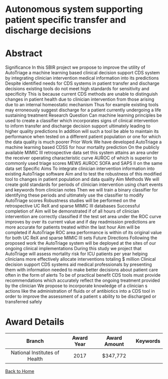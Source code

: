 
Autonomous system supporting patient specific transfer and discharge decisions
==============================================================================

# Abstract


Significance  In this SBIR project  we propose to improve the utility of AutoTriage  a machine learning based
clinical decision support  CDS  system  by integrating clinician intervention medical information into its
predictions  Despite identified needs for CDS systems in patient transfer and discharge decisions  existing
tools do not meet high standards for sensitivity and specificity  This is because current CDS methods are
unable to distinguish changes in patient health due to clinician intervention from those arising due to an internal
homeostatic mechanism  Thus  for example  existing tools may erroneously suggest discharge for a patient
currently undergoing a life sustaining treatment  Research Question  Can machine learning principles be
used to create a classifier which incorporates signs of clinical intervention to inform transfer and discharge
decision support  ultimately leading to higher quality predictions  In addition  will such a tool be able to
maintain its performance when tested on a different patient population or one for which the data quality is much
poorer  Prior Work  We have developed AutoTriage  a machine learning based CDSS for    hour mortality
prediction  On the publicly available MIMIC III retrospective data set  this system attains an area under the
receiver operating characteristic curve  AUROC  of       which is superior to commonly used triage scores
MEWS  AUROC          SOFA         and SAPS II        on the same data set  Specific Aims  To integrate
clinician intervention information into existing AutoTriage software  Aim     and to test the robustness of this
modified tool to changes in patient population and data quality  Aim     Methods  We will create gold
standards for periods of clinician intervention  using chart events and keywords from clinician notes  Then  we
will train a binary classifier for identifying these periods and  ultimately  use the classifier to modify AutoTriage
scores  Robustness studies will be performed on the retrospective UC ReX and sparse MIMIC III databases 
Successful completion of Aim  will be demonstrated if     of all hours of clinician intervention are correctly
classified  if the test set area under the ROC curve improves by    over its current value  and if    day
readmission predictions are     more accurate for patients treated within the last hour  Aim   will be
completed if AutoTriage ROC area performance is within        of its original value for both UC ReX and
sparse MIMIC III sets  Future Directions  Following the proposed work  the AutoTriage system will be
deployed at the sites of our ongoing clinical implementations  During this study  we project that AutoTriage will
assess mortality risk for        ICU patients per year  helping clinicians more effectively allocate interventions
totaling $   million Clinical decision support  CDS  systems aid medical professionals by presenting them with information needed to make better decisions about patient care  often in the form of alerts  To be of practical benefit  CDS tools must provide recommendations which accurately reflect the ongoing treatment provided by the clinician  We propose to incorporate knowledge of a clinician s actions  like the administration of fluids or of antibiotics  into a CDS tool in order to improve the assessment of a patient s ability to be discharged or transferred safely  

# Award Details

|Branch|Award Year|Award Amount|Keywords|
| :---: | :---: | :---: | :---: |
|National Institutes of Health|2017|$347,772||
  
  


[Back to Home](https://github.com/chrischow/dod_sbir_awards/Reports/JH/#2476)